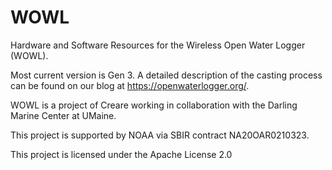 # WOWL
Hardware and Software Resources for the Wireless Open Water Logger (WOWL). 

Most current version is Gen 3. A detailed description of the casting process can be found on our blog at https://openwaterlogger.org/.

WOWL is a project of Creare working in collaboration with the Darling Marine Center at UMaine.

This project is supported by NOAA via SBIR contract NA20OAR0210323.

This project is licensed under the Apache License 2.0
